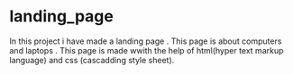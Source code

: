 # landing_page
In this project i have made a landing page .
This page is about computers and laptops .
This page is made wwith the help of html(hyper text markup language) and css (cascadding style sheet).

